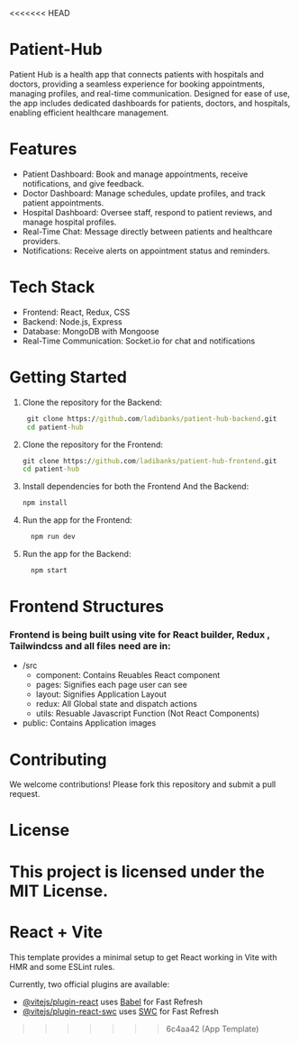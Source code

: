 <<<<<<< HEAD
# Patient-Hub

Patient Hub is a health app that connects patients with hospitals and doctors, providing a seamless experience for booking appointments, managing profiles, and real-time communication. Designed for ease of use, the app includes dedicated dashboards for patients, doctors, and hospitals, enabling efficient healthcare management.

# Features

- Patient Dashboard: Book and manage appointments, receive notifications, and give feedback.
- Doctor Dashboard: Manage schedules, update profiles, and track patient appointments.
- Hospital Dashboard: Oversee staff, respond to patient reviews, and manage hospital profiles.
- Real-Time Chat: Message directly between patients and healthcare providers.
- Notifications: Receive alerts on appointment status and reminders.

# Tech Stack
- Frontend: React, Redux, CSS
- Backend: Node.js, Express
- Database: MongoDB with Mongoose
- Real-Time Communication: Socket.io for chat and notifications

# Getting Started
  1. Clone the repository for the Backend:
     ```cmd
      git clone https://github.com/ladibanks/patient-hub-backend.git
      cd patient-hub
      ```
  2. Clone the repository for the Frontend:
       ```cmd
      git clone https://github.com/ladibanks/patient-hub-frontend.git
      cd patient-hub
      ```
  4. Install dependencies for both the Frontend And the Backend:
      ```cmd
      npm install
      ```
  4. Run the app for the Frontend:
       ```cmd
         npm run dev
       ```
  5. Run the app for the Backend:
       ```cmd
         npm start
       ```

# Frontend Structures
 ### Frontend is being built using vite for React builder, Redux , Tailwindcss  and all files need are in: 
 - /src
   - component: Contains Reuables React component
   - pages: Signifies each page user can see
   - layout: Signifies Application Layout
   - redux: All Global state and dispatch actions
   - utils: Resuable Javascript Function (Not React Components)
  - public: Contains Application images

# Contributing

 We welcome contributions! Please fork this repository and submit a pull request.

# License

This project is licensed under the MIT License.
=======
# React + Vite

This template provides a minimal setup to get React working in Vite with HMR and some ESLint rules.

Currently, two official plugins are available:

- [@vitejs/plugin-react](https://github.com/vitejs/vite-plugin-react/blob/main/packages/plugin-react/README.md) uses [Babel](https://babeljs.io/) for Fast Refresh
- [@vitejs/plugin-react-swc](https://github.com/vitejs/vite-plugin-react-swc) uses [SWC](https://swc.rs/) for Fast Refresh
>>>>>>> 6c4aa42 (App Template)
